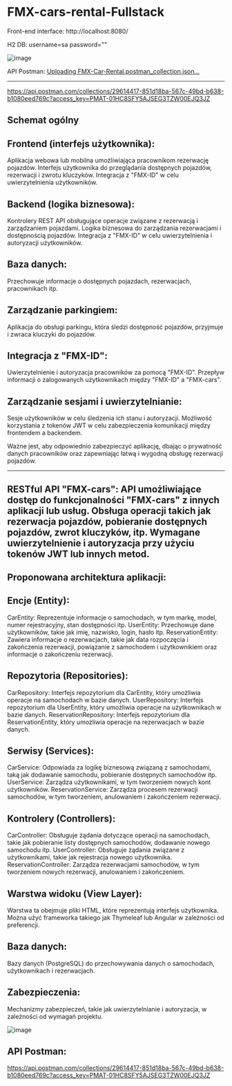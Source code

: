 # FMX-cars-rental-Fullstack

Front-end interface: http://localhost:8080/

H2 DB: 
username=sa
password=""

![image](https://github.com/Fury-is-Black-coder/FMX-cars-rental-Fullstack/assets/57364788/1c4c858c-bc11-495a-ab89-98210499d438)


API Postman:
[Uploading FMX-Car-Rental.postman_collection.json…]()

-----------------------------------------------------------
https://api.postman.com/collections/29614417-851d18ba-567c-49bd-b638-b1080eed769c?access_key=PMAT-01HC8SFY5AJSEG3TZW00EJQ3JZ

## **Schemat ogólny**

Frontend (interfejs użytkownika):
-----------------------------------------------------------
Aplikacja webowa lub mobilna umożliwiająca pracownikom rezerwację pojazdów.
Interfejs użytkownika do przeglądania dostępnych pojazdów, rezerwacji i zwrotu kluczyków.
Integracja z "FMX-ID" w celu uwierzytelnienia użytkowników.

Backend (logika biznesowa):
-----------------------------------------------------------
Kontrolery REST API obsługujące operacje związane z rezerwacją i zarządzaniem pojazdami.
Logika biznesowa do zarządzania rezerwacjami i dostępnością pojazdów.
Integracja z "FMX-ID" w celu uwierzytelnienia i autoryzacji użytkowników.

Baza danych:
-----------------------------------------------------------
Przechowuje informacje o dostępnych pojazdach, rezerwacjach, pracownikach itp.

Zarządzanie parkingiem:
-----------------------------------------------------------
Aplikacja do obsługi parkingu, która śledzi dostępność pojazdów, przyjmuje i zwraca kluczyki do pojazdów.

Integracja z "FMX-ID":
-----------------------------------------------------------
Uwierzytelnienie i autoryzacja pracowników za pomocą "FMX-ID".
Przepływ informacji o zalogowanych użytkownikach między "FMX-ID" a "FMX-cars".

Zarządzanie sesjami i uwierzytelnianie:
-----------------------------------------------------------
Sesje użytkowników w celu śledzenia ich stanu i autoryzacji.
Możliwość korzystania z tokenów JWT w celu zabezpieczenia komunikacji między frontendem a backendem.

Ważne jest, aby odpowiednio zabezpieczyć aplikację, dbając o prywatność danych pracowników oraz zapewniając łatwą i wygodną obsługę rezerwacji pojazdów.

-----------------------------------------------------------
RESTful API "FMX-cars":
API umożliwiające dostęp do funkcjonalności "FMX-cars" z innych aplikacji lub usług.
Obsługa operacji takich jak rezerwacja pojazdów, pobieranie dostępnych pojazdów, zwrot kluczyków, itp.
Wymagane uwierzytelnienie i autoryzacja przy użyciu tokenów JWT lub innych metod.
-----------------------------------------------------------

## **Proponowana architektura aplikacji:**

Encje (Entity):
-----------------------------------------------------------
CarEntity: Reprezentuje informacje o samochodach, w tym markę, model, numer rejestracyjny, stan dostępności itp.
UserEntity: Przechowuje dane użytkowników, takie jak imię, nazwisko, login, hasło itp.
ReservationEntity: Zawiera informacje o rezerwacjach, takie jak data rozpoczęcia i zakończenia rezerwacji, powiązanie z samochodem i użytkownikiem oraz informacje o zakończeniu rezerwacji.

Repozytoria (Repositories):
-----------------------------------------------------------
CarRepository: Interfejs repozytorium dla CarEntity, który umożliwia operacje na samochodach w bazie danych.
UserRepository: Interfejs repozytorium dla UserEntity, który umożliwia operacje na użytkownikach w bazie danych.
ReservationRepository: Interfejs repozytorium dla ReservationEntity, który umożliwia operacje na rezerwacjach w bazie danych.

Serwisy (Services):
-----------------------------------------------------------
CarService: Odpowiada za logikę biznesową związaną z samochodami, taką jak dodawanie samochodu, pobieranie dostępnych samochodów itp.
UserService: Zarządza użytkownikami, w tym tworzeniem nowych kont użytkowników.
ReservationService: Zarządza procesem rezerwacji samochodów, w tym tworzeniem, anulowaniem i zakończeniem rezerwacji.

Kontrolery (Controllers):
-----------------------------------------------------------
CarController: Obsługuje żądania dotyczące operacji na samochodach, takie jak pobieranie listy dostępnych samochodów, dodawanie nowego samochodu itp.
UserController: Obsługuje żądania związane z użytkownikami, takie jak rejestracja nowego użytkownika.
ReservationController: Zarządza rezerwacjami samochodów, w tym tworzeniem nowych rezerwacji, anulowaniem i zakończeniem.

Warstwa widoku (View Layer):
-----------------------------------------------------------
Warstwa ta obejmuje pliki HTML, które reprezentują interfejs użytkownika. Można użyć frameworka takiego jak Thymeleaf lub Angular w zależności od preferencji.

Baza danych:
-----------------------------------------------------------
Bazy danych (PostgreSQL) do przechowywania danych o samochodach, użytkownikach i rezerwacjach.

Zabezpieczenia:
-----------------------------------------------------------
Mechanizmy zabezpieczeń, takie jak uwierzytelnianie i autoryzacja, w zależności od wymagań projektu.

![image](https://github.com/Fury-is-Black-coder/FMX-cars-rental-Fullstack/assets/57364788/c9b3e178-1194-4b92-b7b8-2324ab626ba8)


API Postman:
-----------------------------------------------------------
https://api.postman.com/collections/29614417-851d18ba-567c-49bd-b638-b1080eed769c?access_key=PMAT-01HC8SFY5AJSEG3TZW00EJQ3JZ
